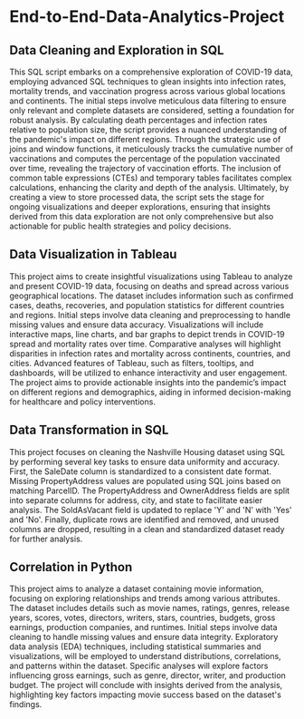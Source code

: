 # End-to-End-Data-Analytics-Project

## Data Cleaning and Exploration in SQL 

This SQL script embarks on a comprehensive exploration of COVID-19 data, employing advanced SQL techniques to glean insights into infection rates, mortality trends, and vaccination progress across various global locations and continents. The initial steps involve meticulous data filtering to ensure only relevant and complete datasets are considered, setting a foundation for robust analysis. By calculating death percentages and infection rates relative to population size, the script provides a nuanced understanding of the pandemic's impact on different regions. Through the strategic use of joins and window functions, it meticulously tracks the cumulative number of vaccinations and computes the percentage of the population vaccinated over time, revealing the trajectory of vaccination efforts. The inclusion of common table expressions (CTEs) and temporary tables facilitates complex calculations, enhancing the clarity and depth of the analysis. Ultimately, by creating a view to store processed data, the script sets the stage for ongoing visualizations and deeper explorations, ensuring that insights derived from this data exploration are not only comprehensive but also actionable for public health strategies and policy decisions.

## Data Visualization in Tableau

This project aims to create insightful visualizations using Tableau to analyze and present COVID-19 data, focusing on deaths and spread across various geographical locations. The dataset includes information such as confirmed cases, deaths, recoveries, and population statistics for different countries and regions. Initial steps involve data cleaning and preprocessing to handle missing values and ensure data accuracy. Visualizations will include interactive maps, line charts, and bar graphs to depict trends in COVID-19 spread and mortality rates over time. Comparative analyses will highlight disparities in infection rates and mortality across continents, countries, and cities. Advanced features of Tableau, such as filters, tooltips, and dashboards, will be utilized to enhance interactivity and user engagement. The project aims to provide actionable insights into the pandemic’s impact on different regions and demographics, aiding in informed decision-making for healthcare and policy interventions.

## Data Transformation in SQL

This project focuses on cleaning the Nashville Housing dataset using SQL by performing several key tasks to ensure data uniformity and accuracy. First, the SaleDate column is standardized to a consistent date format. Missing PropertyAddress values are populated using SQL joins based on matching ParcelID. The PropertyAddress and OwnerAddress fields are split into separate columns for address, city, and state to facilitate easier analysis. The SoldAsVacant field is updated to replace 'Y' and 'N' with 'Yes' and 'No'. Finally, duplicate rows are identified and removed, and unused columns are dropped, resulting in a clean and standardized dataset ready for further analysis.

## Correlation in Python

This project aims to analyze a dataset containing movie information, focusing on exploring relationships and trends among various attributes. The dataset includes details such as movie names, ratings, genres, release years, scores, votes, directors, writers, stars, countries, budgets, gross earnings, production companies, and runtimes. Initial steps involve data cleaning to handle missing values and ensure data integrity. Exploratory data analysis (EDA) techniques, including statistical summaries and visualizations, will be employed to understand distributions, correlations, and patterns within the dataset. Specific analyses will explore factors influencing gross earnings, such as genre, director, writer, and production budget. The project will conclude with insights derived from the analysis, highlighting key factors impacting movie success based on the dataset's findings.

